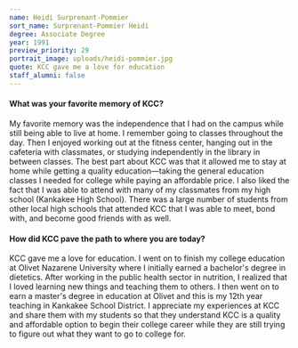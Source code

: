 ```yaml
---
name: Heidi Surprenant-Pommier
sort_name: Surprenant-Pommier Heidi
degree: Associate Degree
year: 1991
preview_priority: 29
portrait_image: uploads/heidi-pommier.jpg
quote: KCC gave me a love for education
staff_alumni: false
---
```


<h4 class="blue-heading-small">What was your favorite memory of KCC?</h4>

My favorite memory was the independence that I had on the campus while still being able to live at home. I remember going to classes throughout the day. Then I enjoyed working out at the fitness center, hanging out in the cafeteria with classmates, or studying independently in the library in between classes. The best part about KCC was that it allowed me to stay at home while getting a quality education—taking the general education classes I needed for college while paying an affordable price. I also liked the fact that I was able to attend with many of my classmates from my high school (Kankakee High School). There was a large number of students from other local high schools that attended KCC that I was able to meet, bond with, and become good friends with as well.

<h4 class="blue-heading-small">How did KCC pave the path to where you are today?</h4>

KCC gave me a love for education. I went on to finish my college education at Olivet Nazarene University where I initially earned a bachelor's degree in dietetics. After working in the public health sector in nutrition, I realized that I loved learning new things and teaching them to others. I then went on to earn a master's degree in education at Olivet and this is my 12th year teaching in Kankakee School District. I appreciate my experiences at KCC and share them with my students so that they understand KCC is a quality and affordable option to begin their college career while they are still trying to figure out what they want to go to college for.
